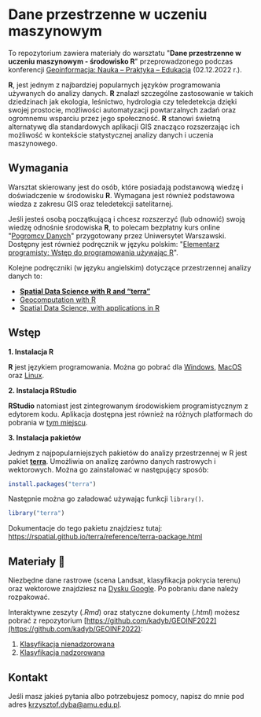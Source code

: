 # Dane przestrzenne w uczeniu maszynowym

To repozytorium zawiera materiały do warsztatu "**Dane przestrzenne w uczeniu maszynowym - środowisko R**" przeprowadzonego podczas konferencji [Geoinformacja: Nauka – Praktyka – Edukacja](https://geoinformacja20uam.pl/) (02.12.2022 r.).

**R**, jest jednym z najbardziej popularnych języków programowania używanych do analizy danych.
**R** znalazł szczególne zastosowanie w takich dziedzinach jak ekologia, leśnictwo, hydrologia czy teledetekcja dzięki swojej prostocie, możliwości automatyzacji powtarzalnych zadań oraz ogromnemu wsparciu przez jego społeczność.
**R** stanowi świetną alternatywę dla standardowych aplikacji GIS znacząco rozszerzając ich możliwość w kontekście statystycznej analizy danych i uczenia maszynowego.

## Wymagania

Warsztat skierowany jest do osób, które posiadają podstawową wiedzę i doświadczenie w środowisku **R**.
Wymagana jest również podstawowa wiedza z zakresu GIS oraz teledetekcji satelitarnej.

Jeśli jesteś osobą początkującą i chcesz rozszerzyć (lub odnowić) swoją wiedzę odnośnie środowiska **R**, to polecam bezpłatny kurs online "[Pogromcy Danych](http://pogromcydanych.icm.edu.pl/)" przygotowany przez Uniwersytet Warszawski.
Dostępny jest również podręcznik w języku polskim: "[Elementarz programisty: Wstęp do programowania używając R](https://jakubnowosad.com/elp/)".

Kolejne podręczniki (w języku angielskim) dotyczące przestrzennej analizy danych to:

- [**Spatial Data Science with R and “terra”**](https://rspatial.org/terra/)
- [Geocomputation with R](https://geocompr.robinlovelace.net/)
- [Spatial Data Science, with applications in R](https://r-spatial.org/book/)

## Wstęp

**1. Instalacja R**

**R** jest językiem programowania.
Można go pobrać dla [Windows](https://cloud.r-project.org/bin/windows/base/R-4.2.2-win.exe), [MacOS](https://cloud.r-project.org/bin/macosx/) oraz [Linux](https://cloud.r-project.org/bin/linux/).

**2. Instalacja RStudio**

**RStudio** natomiast jest zintegrowanym środowiskiem programistycznym z edytorem kodu.
Aplikacja dostępna jest również na różnych platformach do pobrania w [tym miejscu](https://posit.co/download/rstudio-desktop/).

**3. Instalacja pakietów**

Jednym z najpopularniejszych pakietów do analizy przestrzennej w R jest pakiet [**terra**](https://github.com/rspatial/terra).
Umożliwia on analizę zarówno danych rastrowych i wektorowych.
Można go zainstalować w następujący sposób:

```r
install.packages("terra")
```

Następnie można go załadować używając funkcji `library()`.

```r
library("terra")
```

Dokumentacje do tego pakietu znajdziesz tutaj: <https://rspatial.github.io/terra/reference/terra-package.html>

## Materiały :triangular_flag_on_post:

Niezbędne dane rastrowe (scena Landsat, klasyfikacja pokrycia terenu) oraz wektorowe znajdziesz na [Dysku Google](https://drive.google.com/file/d/1ZhKanbDEQXvPJHD76VlcHk1rucG4hss5/view).
Po pobraniu dane należy rozpakować.

Interaktywne zeszyty (*.Rmd*) oraz statyczne dokumenty (*.html*) możesz pobrać z repozytorium [https://github.com/kadyb/GEOINF2022](https://github.com/kadyb/GEOINF2022):

1. [Klasyfikacja nienadzorowana](https://kadyb.github.io/GEOINF2022/Klasteryzacja.html)
2. [Klasyfikacja nadzorowana](https://kadyb.github.io/GEOINF2022/Klasyfikacja.html)

## Kontakt

Jeśli masz jakieś pytania albo potrzebujesz pomocy, napisz do mnie pod adres krzysztof.dyba@amu.edu.pl.
